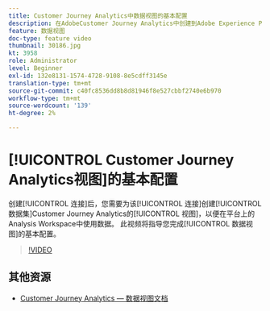 ```yaml
---
title: Customer Journey Analytics中数据视图的基本配置
description: 在AdobeCustomer Journey Analytics中创建到Adobe Experience Platform中数据集的连接后，您需要为该连接创建数据视图，以便在平台上的Analysis Workspace中使用数据。 此视频将指导您完成数据视图的基本配置。
feature: 数据视图
doc-type: feature video
thumbnail: 30186.jpg
kt: 3958
role: Administrator
level: Beginner
exl-id: 132e8131-1574-4728-9108-8e5cdff3145e
translation-type: tm+mt
source-git-commit: c40fc8536dd8b8d81946f8e527cbbf2740e6b970
workflow-type: tm+mt
source-wordcount: '139'
ht-degree: 2%

---
```


# [!UICONTROL Customer Journey Analytics视图]的基本配置

创建[!UICONTROL 连接]后，您需要为该[!UICONTROL 连接]创建[!UICONTROL 数据集]Customer Journey Analytics的[!UICONTROL 视图]，以便在平台上的Analysis Workspace中使用数据。 此视频将指导您完成[!UICONTROL 数据视图]的基本配置。

>[!VIDEO](https://video.tv.adobe.com/v/30186/?quality=12&enable10seconds=on&speedcontrol=on)

## 其他资源

* [Customer Journey Analytics — 数据视图文档](https://experienceleague.adobe.com/docs/analytics-platform/using/cja-dataviews/create-dataview.html)

